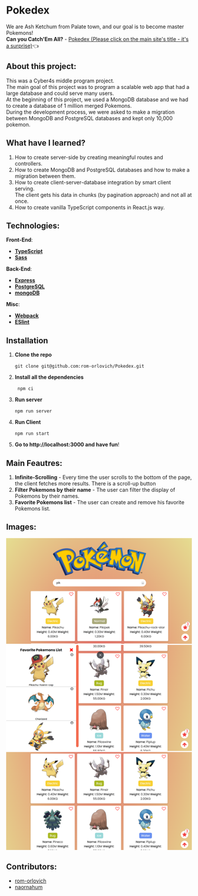 # Pokedex
We are Ash Ketchum from Palate town, and our goal is to become master Pokemons! \
**Can you Catch'Em All?** -
[Pokedex (Please click on the main site's title - it's a surprise)](https://aqueous-thicket-83962.herokuapp.com/):point_left:

## About this project:
This was a Cyber4s middle program project. \
The main goal of this project was to program a scalable web app that had a large database and could serve many users. \
At the beginning of this project, we used a MongoDB database and we had to create a database of 1 million merged Pokemons. \
During the development process, we were asked to make a migration between MongoDB and PostgreSQL databases and kept only 10,000 pokemon. 

## What have I learned?
1. How to create server-side by creating meaningful routes and controllers.
2. How to create MongoDB and PostgreSQL databases and how to make a migration between them.
3. How to create client-server-database integration by smart client serving. \
The client gets his data in chunks (by pagination approach) and not all at once.
4. How to create vanilla TypeScript components in React.js way.


## Technologies:
 **Front-End**:
- **[TypeScript](https://www.typescriptlang.org/)**
- **[Sass](https://www.npmjs.com/package/sass)**
  
 **Back-End**:
- **[Express](https://www.npmjs.com/package/express)**
- **[PostgreSQL](https://www.postgresql.org/)**
- **[mongoDB](https://www.mongodb.com/)**

**Misc**:
- **[Webpack](https://webpack.js.org/)**
- **[ESlint](https://eslint.org/docs/latest/user-guide/configuring/)**


## Installation
1. **Clone the repo**
   ```
   git clone git@github.com:rom-orlovich/Pokedex.git
   ```
2. **Install all the dependencies**
   ```
    npm ci
   ```
3. **Run server**
   ```
   npm run server
   
   ```
4. **Run Client**

   ```
   npm run start
   ```

5. **Go to http://localhost:3000 and have fun**!

## Main Feautres:
1. **Infinite-Scrolling** - Every time the user scrolls to the bottom of the page, the client fetches more results. There is a scroll-up button
2. **Filter Pokemons by their name** - The user can filter the display of Pokemons by their names.
3. **Favorite Pokemons list** - The user can create and remove his favorite Pokemons list.


## Images: 
<img alt="Filter pokemons by their names" src="./readme-images/search.png" width="600" hight="600">
<img alt="Favorite pokemons list" src="./readme-images/favorites.png" width="600" hight="600">
<img alt="Main page" src="./readme-images/main.png" width="600" hight="600">


## Contributors:
* [rom-orlovich](https://github.com/rom-orlovich)
* [naornahum](https://github.com/naornahum)



